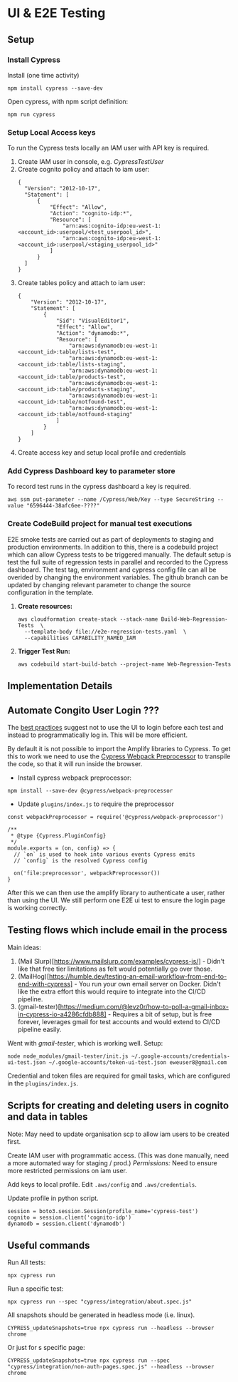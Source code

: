 # UI & E2E Testing


## Setup
### Install Cypress
Install (one time activity)
```
npm install cypress --save-dev
```

Open cypress, with npm script definition:
```
npm run cypress
```

### Setup Local Access keys
To run the Cypress tests locally an IAM user with API key is required.

1. Create IAM user in console, e.g. *CypressTestUser*
1. Create cognito policy and attach to iam user:
    ```
    {
      "Version": "2012-10-17",
      "Statement": [
          {
              "Effect": "Allow",
              "Action": "cognito-idp:*",
              "Resource": [
                  "arn:aws:cognito-idp:eu-west-1:<account_id>:userpool/<test_userpool_id>",
                  "arn:aws:cognito-idp:eu-west-1:<account_id>:userpool/<staging_userpool_id>"
              ]
          }
      ]
    }
    ```
1. Create tables policy and attach to iam user:
    ```
    {
        "Version": "2012-10-17",
        "Statement": [
            {
                "Sid": "VisualEditor1",
                "Effect": "Allow",
                "Action": "dynamodb:*",
                "Resource": [
                    "arn:aws:dynamodb:eu-west-1:<account_id>:table/lists-test",
                    "arn:aws:dynamodb:eu-west-1:<account_id>:table/lists-staging",
                    "arn:aws:dynamodb:eu-west-1:<account_id>:table/products-test",
                    "arn:aws:dynamodb:eu-west-1:<account_id>:table/products-staging",
                    "arn:aws:dynamodb:eu-west-1:<account_id>:table/notfound-test",
                    "arn:aws:dynamodb:eu-west-1:<account_id>:table/notfound-staging"
                ]
            }
        ]
    }
    ```
1. Create access key and setup local profile and credentials

### Add Cypress Dashboard key to parameter store
To record test runs in the cypress dashboard a key is required.
```
aws ssm put-parameter --name /Cypress/Web/Key --type SecureString --value "6596444-38afc6ee-????"
```

### Create CodeBuild project for manual test executions
E2E smoke tests are carried out as part of deployments to staging and production environments.  In addition to this, there is a codebuild project which can allow Cypress tests to be triggered manually.  The default setup is test the full suite of regression tests in parallel and recorded to the Cypress dashboard.  The test tag, environment and cypress config file can all be overided by changing the environment variables.  The github branch can be updated by changing relevant parameter to change the source configuration in the template.

1. **Create resources:**
    ```
    aws cloudformation create-stack --stack-name Build-Web-Regression-Tests  \
      --template-body file://e2e-regression-tests.yaml  \
      --capabilities CAPABILITY_NAMED_IAM
    ```
1. **Trigger Test Run:**
    ```
    aws codebuild start-build-batch --project-name Web-Regression-Tests
    ```

## Implementation Details
## Automate Congito User Login ???
The [best practices](https://docs.cypress.io/guides/references/best-practices.html#Selecting-Elements) suggest not to use the UI to login before each test and instead to programmatically log in.  This will be more efficient.

By default it is not possible to import the Amplify libraries to Cypress.  To get this to work we need to use the [Cypress Webpack Preprocessor](https://github.com/cypress-io/cypress-webpack-preprocessor) to transpile the code, so that it will run inside the browser.

* Install cypress webpack preprocessor:
```
npm install --save-dev @cypress/webpack-preprocessor
```
* Update `plugins/index.js` to require the preprocessor
```
const webpackPreprocessor = require('@cypress/webpack-preprocessor')

/**
 * @type {Cypress.PluginConfig}
 */
module.exports = (on, config) => {
  // `on` is used to hook into various events Cypress emits
  // `config` is the resolved Cypress config

  on('file:preprocessor', webpackPreprocessor())
}
```

After this we can then use the amplify library to authenticate a user, rather than using the UI.  We still perform one E2E ui test to ensure the login page is working correctly.

## Testing flows which include email in the process

Main ideas:
1. (Mail Slurp)[https://www.mailslurp.com/examples/cypress-js/] - Didn't like that free tier limitations as felt would potentially go over those.
2. (MailHog)[https://humble.dev/testing-an-email-workflow-from-end-to-end-with-cypress] - You run your own email server on Docker.  Didn't like the extra effort this would require to integrate into the CI/CD pipeline.
3. (gmail-tester)[https://medium.com/@levz0r/how-to-poll-a-gmail-inbox-in-cypress-io-a4286cfdb888] - Requires a bit of setup, but is free forever, leverages gmail for test accounts and would extend to CI/CD pipeline easily.


Went with _gmail-tester_, which is working well. Setup:
```
node node_modules/gmail-tester/init.js ~/.google-accounts/credentials-ui-test.json ~/.google-accounts/token-ui-test.json eweuser8@gmail.com
```

Credential and token files are required for gmail tasks, which are configured in the `plugins/index.js`.


## Scripts for creating and deleting users in cognito and data in tables
Note: May need to update organisation scp to allow iam users to be created first.

Create IAM user with programmatic access.  (This was done manually, need a more automated way for staging / prod.)
*Permissions:* Need to ensure more restricted permissions on iam user.

Add keys to local profile.  Edit `.aws/config` and `.aws/credentials`.

Update profile in python script.
```
session = boto3.session.Session(profile_name='cypress-test')
cognito = session.client('cognito-idp')
dynamodb = session.client('dynamodb')
```

## Useful commands
Run All tests:
```
npx cypress run
```

Run a specific test:
```
npx cypress run --spec "cypress/integration/about.spec.js"
```

All snapshots should be generated in headless mode (i.e. linux).
```
CYPRESS_updateSnapshots=true npx cypress run --headless --browser chrome
```

Or just for s specific page:
```
CYPRESS_updateSnapshots=true npx cypress run --spec "cypress/integration/non-auth-pages.spec.js" --headless --browser chrome
```

